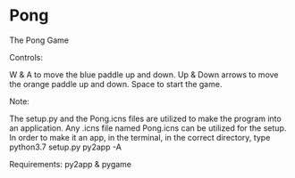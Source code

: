 # Pong
The Pong Game

Controls:

W & A to move the blue paddle up and down.
Up & Down arrows to move the orange paddle up and down.
Space to start the game.

Note: 

The setup.py and the Pong.icns files are utilized to make the program into an application. Any .icns file named Pong.icns can be utilized for the setup. In order to make it an app, in the terminal, in the correct directory, type python3.7 setup.py py2app -A

Requirements:
py2app & pygame
